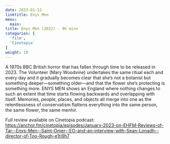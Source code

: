 ```yaml
---
date: 2023-01-12
linktitle: Enys Men
menu:
  main:
title: Enys Men (2022) - 96 mins
categories: [
  'film',
  'Cinetopia'
]
weight: 10
---
```


A 1970s BBC British horror that has fallen through time to be released in 2023. The Volunteer (Mary Woodvine) undertakes the same ritual each and every day and it gradually becomes clear that she’s not a botanist but something deeper—something older—and that the flower she’s protecting is something more. ENYS MEN shows an England where nothing changes to such an extent that time starts flowing backwards and overlapping with itself. Memories, people, places, and objects all merge into one as the relentlessness of conservatism flattens everything into the same person, the same flower, the same menhir.

Full review available on Cinetopia podcast: https://anchor.fm/cinetopia/episodes/January-2023-on-EHFM-Reviews-of-Tar--Enys-Men--Saint-Omer--EO-and-an-interview-with-Sean-Lonadh--director-of-Too-Rough-e1tj9h7